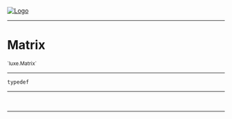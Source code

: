 
[![Logo](../../images/logo.png)](../../api/index.html)

---



<h1>Matrix</h1>
<small>`luxe.Matrix`</small>



---

`typedef`

---

&nbsp;
&nbsp;









---

&nbsp;
&nbsp;
&nbsp;
&nbsp;
